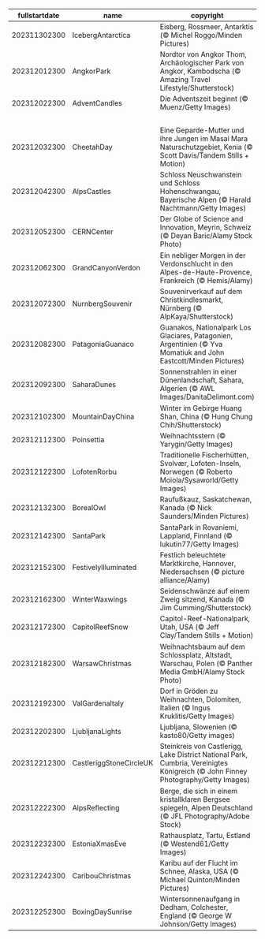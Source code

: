 |fullstartdate|name|copyright|title|image|
|--|--|--|--|--|
202311302300|IcebergAntarctica|Eisberg, Rossmeer, Antarktis (© Michel Roggo/Minden Pictures)|Eis, Eis und nochmals Eis|![](/de-DE/2023/12/202311302300IcebergAntarctica.jpg)|
202312012300|AngkorPark|Nordtor von Angkor Thom, Archäologischer Park von Angkor, Kambodscha (© Amazing Travel Lifestyle/Shutterstock)|Eine Stadt in der Stadt|![](/de-DE/2023/12/202312012300AngkorPark.jpg)|
202312022300|AdventCandles|Die Adventszeit beginnt (© Muenz/Getty Images)|Advent, Advent, ein Lichtlein brennt...|![](/de-DE/2023/12/202312022300AdventCandles.jpg)|
||||![](/de-DE/2023/12/.jpg)|
202312032300|CheetahDay|Eine Geparde-Mutter und ihre Jungen im Masai Mara Naturschutzgebiet, Kenia (© Scott Davis/Tandem Stills + Motion)|Schnelle, souveräne, süße Katzen der Wildnis|![](/de-DE/2023/12/202312032300CheetahDay.jpg)|
202312042300|AlpsCastles|Schloss Neuschwanstein und Schloss Hohenschwangau, Bayerische Alpen (© Harald Nachtmann/Getty Images)|Schlösser und Berge, sehen Sie die sieben Zwerge?|![](/de-DE/2023/12/202312042300AlpsCastles.jpg)|
202312052300|CERNCenter|Der Globe of Science and Innovation, Meyrin, Schweiz (© Deyan Baric/Alamy Stock Photo)|Globus der Wissenschaft|![](/de-DE/2023/12/202312052300CERNCenter.jpg)|
202312062300|GrandCanyonVerdon|Ein nebliger Morgen in der Verdonschlucht in den Alpes-de-Haute-Provence, Frankreich (© Hemis/Alamy)|Der Grand Canyon Europas|![](/de-DE/2023/12/202312062300GrandCanyonVerdon.jpg)|
202312072300|NurnbergSouvenir|Souvenirverkauf auf dem Christkindlesmarkt, Nürnberg (© AlpKaya/Shutterstock)|Weihnachtszeit, Schnee und Christkindlmärkte|![](/de-DE/2023/12/202312072300NurnbergSouvenir.jpg)|
202312082300|PatagoniaGuanaco|Guanakos, Nationalpark Los Glaciares, Patagonien, Argentinien (© Yva Momatiuk and John Eastcott/Minden Pictures)|Guanakos auf argentinischem Hintergrund|![](/de-DE/2023/12/202312082300PatagoniaGuanaco.jpg)|
202312092300|SaharaDunes|Sonnenstrahlen in einer Dünenlandschaft, Sahara, Algerien (© AWL Images/DanitaDelimont.com)|Vom Winde verweht...|![](/de-DE/2023/12/202312092300SaharaDunes.jpg)|
202312102300|MountainDayChina|Winter im Gebirge Huang Shan, China (© Hung Chung Chih/Shutterstock)|Lust auf Bergsteigen?|![](/de-DE/2023/12/202312102300MountainDayChina.jpg)|
202312112300|Poinsettia|Weihnachtsstern (© Yarygin/Getty Images)|Pflanzen wir Weihnachtssterne!|![](/de-DE/2023/12/202312112300Poinsettia.jpg)|
202312122300|LofotenRorbu|Traditionelle Fischerhütten, Svolvær, Lofoten-Inseln, Norwegen (© Roberto Moiola/Sysaworld/Getty Images)|Lust auf einen Winterurlaub?|![](/de-DE/2023/12/202312122300LofotenRorbu.jpg)|
202312132300|BorealOwl|Raufußkauz, Saskatchewan, Kanada (© Nick Saunders/Minden Pictures)|Kuschelig und behaglich|![](/de-DE/2023/12/202312132300BorealOwl.jpg)|
202312142300|SantaPark|SantaPark in Rovaniemi, Lappland, Finnland (© lukutin77/Getty Images)|Zuhause beim Weihnachtsmann|![](/de-DE/2023/12/202312142300SantaPark.jpg)|
202312152300|FestivelyIlluminated|Festlich beleuchtete Marktkirche, Hannover, Niedersachsen (© picture alliance/Alamy)|Sternen-Gewölbe|![](/de-DE/2023/12/202312152300FestivelyIlluminated.jpg)|
202312162300|WinterWaxwings|Seidenschwänze auf einem Zweig sitzend, Kanada (© Jim Cumming/Shutterstock)|Gefiederte Fashionistas|![](/de-DE/2023/12/202312162300WinterWaxwings.jpg)|
202312172300|CapitolReefSnow|Capitol-Reef-Nationalpark, Utah, USA (© Jeff Clay/Tandem Stills + Motion)|Schneit es in der Wüste wirklich?|![](/de-DE/2023/12/202312172300CapitolReefSnow.jpg)|
202312182300|WarsawChristmas|Weihnachtsbaum auf dem Schlossplatz, Altstadt, Warschau, Polen (© Panther Media GmbH/Alamy Stock Photo)|Polnische Raststätte des Weihnachtsmanns|![](/de-DE/2023/12/202312182300WarsawChristmas.jpg)|
202312192300|ValGardenaItaly|Dorf in Gröden zu Weihnachten, Dolomiten, Italien (© Ingus Kruklitis/Getty Images)|Lichter der Dolomiten|![](/de-DE/2023/12/202312192300ValGardenaItaly.jpg)|
202312202300|LjubljanaLights|Ljubljana, Slowenien (© kasto80/Getty images)|Ein Winternachtstraum?|![](/de-DE/2023/12/202312202300LjubljanaLights.jpg)|
202312212300|CastleriggStoneCircleUK|Steinkreis von Castlerigg, Lake District National Park, Cumbria, Vereinigtes Königreich (© John Finney Photography/Getty Images)|Rituelle Tänze der Antike?|![](/de-DE/2023/12/202312212300CastleriggStoneCircleUK.jpg)|
202312222300|AlpsReflecting|Berge, die sich in einem kristallklaren Bergsee spiegeln, Alpen Deutschland (© JFL Photography/Adobe Stock)|Sonne, Berge und Schnee, ein Märchen oder Realität?|![](/de-DE/2023/12/202312222300AlpsReflecting.jpg)|
202312232300|EstoniaXmasEve|Rathausplatz, Tartu, Estland (© Westend61/Getty Images)|Wie treu sind deine Blätter!|![](/de-DE/2023/12/202312232300EstoniaXmasEve.jpg)|
202312242300|CaribouChristmas|Karibu auf der Flucht im Schnee, Alaska, USA (© Michael Quinton/Minden Pictures)|Kalte Füße an Weihnachten?|![](/de-DE/2023/12/202312242300CaribouChristmas.jpg)|
202312252300|BoxingDaySunrise|Wintersonnenaufgang in Dedham, Colchester, England (© George W Johnson/Getty Images)|Frohen 2. Weihnachtsfeiertag!|![](/de-DE/2023/12/202312252300BoxingDaySunrise.jpg)|
